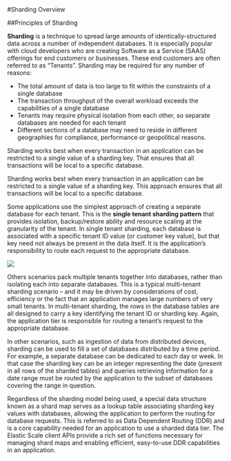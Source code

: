 <properties title="Sharding Overview" pageTitle="Sharding Overview" description="Understanding SQL sharding, Azure elastic scale and sharding" metaKeywords="sharding, scaling, elastic scale, Azure SQL Database" services="sql-database" documentationCenter="sql-database" authors="sidneyh@microsoft.com"/>

<tags ms.service="sql-database" ms.workload="sql-database" ms.tgt_pltfrm="na" ms.devlang="na" ms.topic="article" ms.date="10/02/2014" ms.author="sidneyh" />
#Sharding Overview 

##Principles of Sharding 

**Sharding** is a technique to spread large amounts of identically-structured data across a number of independent databases. It is especially popular with cloud developers who are creating Software as a Service (SAAS) offerings for end customers or businesses. These end customers are often referred to as “Tenants”. Sharding may be required for any number of reasons: 

* The total amount of data is too large to fit within the constraints of a single database 
* The transaction throughput of the overall workload exceeds the capabilities of a single database 
* Tenants may require physical isolation from each other, so separate databases are needed for each tenant 
* Different sections of a database may need to reside in different geographies for compliance, performance or geopolitical reasons. 
 
Sharding works best when every transaction in an application can be restricted to a single value of a sharding key. That ensures that all transactions will be local to a specific database. 

Sharding works best when every transaction in an application can be restricted to a single value of a sharding key. This approach ensures that all transactions will be local to a specific database. 

Some applications use the simplest approach of creating a separate database for each tenant. This is the **single tenant sharding pattern** that provides isolation, backup/restore ability and resource scaling at the granularity of the tenant. In single tenant sharding, each database is associated with a specific tenant ID value (or customer key value), but that key need not always be present in the data itself. It is the application’s responsibility to route each request to the appropriate database. 

![][1]

Others scenarios pack multiple tenants together into databases, rather than isolating each into separate databases. This is a typical multi-tenant sharding scenario – and it may be driven by considerations of cost, efficiency or the fact that an application manages large numbers of very small tenants. In multi-tenant sharding, the rows in the database tables are all designed to carry a key identifying the tenant ID or sharding key. Again, the application tier is responsible for routing a tenant’s request to the appropriate database. 

In other scenarios, such as ingestion of data from distributed devices, sharding can be used to fill a set of databases distributed by a time period. For example, a separate database can be dedicated to each day or week. In that case the sharding key can be an integer representing the date (present in all rows of the sharded tables) and queries retrieving information for a date range must be routed by the application to the subset of databases covering the range in question.

Regardless of the sharding model being used, a special data structure known as a shard map serves as a lookup table associating sharding key values with databases, allowing the application to perform the routing for database requests. This is referred to as Data Dependent Routing (DDR) and is a core capability needed for an application to use a sharded data tier. The Elastic Scale client APIs provide a rich set of functions necessary for managing shard maps and enabling efficient, easy-to-use DDR capabilities in an application. 
<!--Image references-->
[1]: ./media/sql-database-elastic-scale-sharding-overview/tenancy.png
